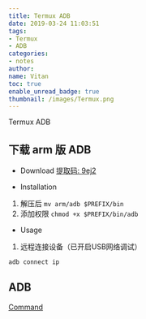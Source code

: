 ```yaml
---
title: Termux ADB
date: 2019-03-24 11:03:51
tags:
- Termux
- ADB
categories:
- notes
author:
name: Vitan
toc: true
enable_unread_badge: true
thumbnail: /images/Termux.png
---
```

Termux ADB
<!--more-->
## 下载 arm 版 ADB
- Download
[提取码: 9ej2](https://pan.baidu.com/s/1wv_i6qUTLRL94pp-bnkyWw)

- Installation
1. 解压后 `mv arm/adb $PREFIX/bin`
2. 添加权限 `chmod +x $PREFIX/bin/adb`


- Usage
1. 远程连接设备（已开启USB网络调试）
```bash
adb connect ip
```
## ADB
[Command](https://vitan.me/2018/04/19/Adb/)
